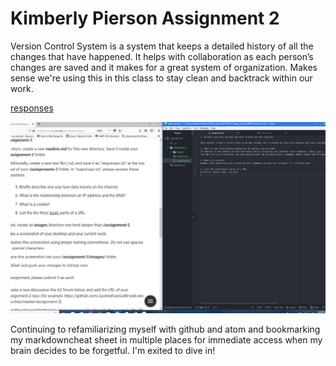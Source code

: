 # Kimberly Pierson Assignment 2

Version Control System is a system that keeps a detailed history of all the changes that have happened. It helps with collaboration as each person’s changes are saved and it makes for a great system of organization. Makes sense we're using this in this class to stay clean and backtrack within our work.


[responses](./responses.txt)

![screenshot](./images/screenshot_1.PNG)

Continuing to refamiliarizing myself with github and atom and bookmarking my markdowncheat sheet in multiple places for immediate access when my brain decides to be forgetful. I'm exited to dive in!
